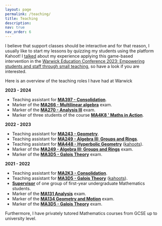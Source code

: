```yaml
---
layout: page
permalink: /teaching/
title: Teaching
description: 
nav: true
nav_order: 6
---
```


I believe that support classes should be interactive and for that reason, I usually like to start my lessons by quizzing my students using the platform Kahoot! I <a href="https://alvarogohe.github.io/projects/a_game-based_learning_intervention_for_support_classes_in_mathematics/">talked</a> about my experience applying this game-based intervention in the <a  href="https://warwick.ac.uk/fac/cross_fac/academic-development/education-conference/">Warwick Education Conference 2023: Empowering students and staff through small teaching</a>, so have a look if you are interested.

Here is an overview of the teaching roles I have had at Warwick

**2023 - 2024**
<ul>
<li> Teaching assistant for <a style="font-weight:bold" href="https://warwick.ac.uk/fac/sci/maths/currentstudents/ughandbook/year3/ma397/">MA397 - Consolidation</a>.</li>
<li> Marker of the <a style="font-weight:bold" href="https://warwick.ac.uk/fac/sci/maths/currentstudents/ughandbook/year2/ma266/">MA266 - Multilinear algebra</a> exam.</li>
<li> Marker of the <a style="font-weight:bold" href="https://warwick.ac.uk/fac/sci/maths/currentstudents/ughandbook/year2/ma270/">MA270 - Analysis III</a> exam.</li>
<li> Marker of three students of the course <a style="font-weight:bold" href="https://warwick.ac.uk/fac/sci/maths/currentstudents/ughandbook/year4/ma469/">MA4K8 ' Maths in Action</a>.</li>
</ul>

**2022 - 2023**
<ul>
<li> Teaching assistant for <a style="font-weight:bold" href="https://warwick.ac.uk/fac/sci/maths/currentstudents/ughandbook/year2/ma243/">MA243 - Geometry</a>.</li>
<li> Teaching assistant for <a style="font-weight:bold" href="https://warwick.ac.uk/fac/sci/maths/currentstudents/ughandbook/year2/ma268">MA249 - Algebra III: Groups and Rings</a>.</li>
<li>Teaching assistant for <a style="font-weight:bold" href="https://warwick.ac.uk/fac/sci/maths/currentstudents/ughandbook/year4/ma448/">MA448 - Hyperbolic Geometry</a> (<a href="https://create.kahoot.it/course/eed365ad-e402-4eed-bdc0-6cd03ae7c919">kahoots</a>).</li>
<li> Marker of the <a style="font-weight:bold" href="https://warwick.ac.uk/fac/sci/maths/currentstudents/ughandbook/year2/ma268">MA249 - Algebra III: Groups and Rings</a> exam.</li>
<li> Marker of the <a style="font-weight:bold" href="https://warwick.ac.uk/fac/sci/maths/currentstudents/ughandbook/year3/ma3d5/">MA3D5 - Galois Theory</a> exam.</li>
</ul>

**2021 - 2022**
<ul>
<li> Teaching assistant for <a style="font-weight:bold" href="https://warwick.ac.uk/fac/sci/maths/currentstudents/ughandbook/year2/ma2k3/">MA2K3 - Consolidation</a>.</li>
<li> Teaching assistant for <a style="font-weight:bold" href="https://warwick.ac.uk/fac/sci/maths/currentstudents/ughandbook/year3/ma3d5/">MA3D5 - Galois Theory</a> (<a href="https://create.kahoot.it/course/e8492261-8fbc-464d-ba6c-fe1876701ace">kahoots</a>).</li>
<li> <a style="font-weight:bold" href="https://warwick.ac.uk/fac/sci/maths/currentstudents/ughandbook/general/support/supervisions/">Supervisor</a> of one group of first-year undergraduate Mathematics students.</li>
<li> Marker of the <a style="font-weight:bold" href="https://warwick.ac.uk/fac/sci/maths/currentstudents/ughandbook/year1/ma131">MA131 Analysis</a> exam.</li>
<li> Marker of the <a style="font-weight:bold" href="https://warwick.ac.uk/fac/sci/maths/currentstudents/ughandbook/year1/ma134/">MA134 Geometry and Motion</a> exam.</li>
<li> Marker of the <a style="font-weight:bold" href="https://warwick.ac.uk/fac/sci/maths/currentstudents/ughandbook/year3/ma3d5/">MA3D5 - Galois Theory</a> exam.</li>
</ul>

Furthermore, I have privately tutored Mathematics courses from GCSE up to university level.
